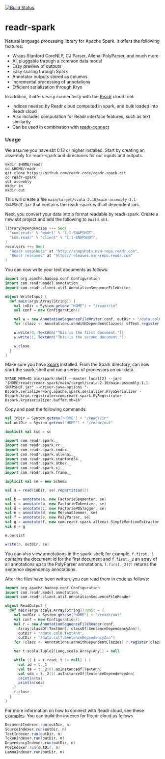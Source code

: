 [![Build Status](https://api.shippable.com/projects/540e79223479c5ea8f9ea41c/badge?branchName=master)](https://app.shippable.com/projects/540e79223479c5ea8f9ea41c/builds/latest)

# readr-spark

Natural language processing library for Apache Spark. It offers the following features:

* Wraps Stanford CoreNLP, CJ Parser, Allenai PolyParser, and much more
* All pluggable through a common data model
* Easy preview of outputs
* Easy scaling through Spark
* Annotator outputs stored as columns
* Incremental processing of annotations
* Efficient serialization through Kryo

In addition, it offers easy connectivity with the [Readr](http://readr.com) cloud tool:

* Indices needed by Readr cloud computed in spark, and bulk loaded into Readr cloud
* Also includes computation for Readr interface features, such as text similarity
* Can be used in combination with [readr-connect](http://github.com/readr-code/readr-connect)

### Usage

We assume you have sbt 0.13 or higher installed. Start by creating an assembly for readr-spark and directories for our inputs and outputs.

```
mkdir $HOME/readr
cd $HOME/readr
git clone https://github.com/readr-code/readr-spark.git
cd readr-spark
sbt assembly
mkdir in
mkdir out
```

This will create a file `main/target/scala-2.10/main-assembly-1.1-SNAPSHOT.jar` that contains the readr-spark with all dependent jars.

Next, you convert your data into a format readable by readr-spark. Create a new sbt project and add the following to `build.sbt`.

```scala
libraryDependencies ++= Seq(
  "com.readr" % "model" % "1.1-SNAPSHOT",
  "com.readr" % "client" % "1.1-SNAPSHOT",
)
resolvers ++= Seq(
  "Readr snapshots" at "http://snapshots.mvn-repo.readr.com",
  "Readr releases" at "http://releases.mvn-repo.readr.com"
)
```

You can now write your text documents as follows:

```scala
import org.apache.hadoop.conf.Configuration
import com.readr.model.annotation._
import com.readr.client.util.AnnotationSequenceFileWriter

object WriteInput {
  def main(args:Array[String]) {
    val inDir = System.getenv("HOME") + "/readr/in"
    val conf = new Configuration()

    val w = new AnnotationSequenceFileWriter(conf, outDir + "/data.col0.TextAnn")
    for (clazz <- Annotations.annWithDependentClazzes) sfText.register(clazz)

    w.write(0, TextAnn("This is the first document."))
    w.write(1, TextAnn("This is the second document."))

    w.close
  }
}
```

Make sure you have [Spark](http://spark.apache.org) installed. From the Spark directory, can now start the spark-shell and run a series of processors on our data.

```
SPARK_MEM=4G bin/spark-shell --master local[2] --jars "$HOME/readr/readr-spark/main/target/scala-2.10/main-assembly-1.1-SNAPSHOT.jar" --driver-java-options "-Dspark.serializer=org.apache.spark.serializer.KryoSerializer -Dspark.kryo.registrator=com.readr.spark.MyRegistrator -Dspark.kryoserializer.buffer.mb=16"
```

Copy and past the following commands:

```scala
val inDir = System.getenv("HOME") + "/readr/in"
val outDir = System.getenv("HOME") + "/readr/out"

implicit val isc = sc

import com.readr.spark._
import com.readr.spark.rr._
import com.readr.spark.index._
import com.readr.spark.allenai._
import com.readr.spark.stanford34._
import com.readr.spark.other._
import com.readr.spark.cj._
import com.readr.spark.frame._

implicit val se = new Schema

val a = read(inDir, se).repartition(2)

val b = annotate(a, new FactorieSegmenter, se)
val c = annotate(b, new FactorieTokenizer, se)
val d = annotate(c, new FactoriePOSTagger, se)
val e = annotate(d, new MorphaStemmer, se)
val f = annotate(e, new PolyParser, se)
val g = annotate(f, new com.readr.spark.allenai.SimpleMentionExtractor, se)
val n = g

n.persist

write(n, outDir, se)
```

You can also view annotations in the spark-shell; for example, `f.first._1` contains the document id for the first document and `f.first._2` an array of all annotations up to the PolyParser annotations. `f.first._2(7)` returns the sentence dependency annotations. 

After the files have been written, you can read them in code as follows:

```scala
import org.apache.hadoop.conf.Configuration
import com.readr.model.annotation._
import com.readr.client.util.AnnotationSequenceFileReader

object ReadOutput {
  def main(args:scala.Array[String]):Unit = {
    val outDir = System.getenv("HOME") + "/readr/out"
    val conf = new Configuration()
    val r = new AnnotationSequenceFileReader(conf,
      Array(classOf[TextAnn], classOf[SentenceDependencyAnn]),
      outDir + "/data.col0.TextAnn",
      outDir + "/data.col7.SentenceDependencyAnn")
    for (clazz <- Annotations.annWithDependentClazzes) r.register(clazz)

    var t:scala.Tuple2[Long,scala.Array[Any]] = null

    while ({ t = r.read; t != null} ) {
      val id = t._1
      val ta = t._2(0).asInstanceOf[TextAnn]
      val sda = t._2(1).asInstanceOf[SentenceDependencyAnn]
      println(ta)
      println(sda)
    }
    r.close
  }
}
```

For more information on how to connect with Readr cloud, see these [examples](http://github.com/readr-code/readr-connect). You can build the indexes for Readr cloud as follows

```scala
DocumentIndexer.run(outDir, n)
SourceIndexer.run(outDir, n)
TextIndexer.run(outDir, n)
TokenIndexer.run(outDir, n)
DependencyIndexer.run(outDir, n)
POSIndexer.run(outDir, n)
LemmaIndexer.run(outDir, n)
```

